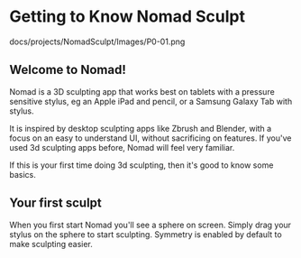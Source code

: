 # Getting to Know Nomad Sculpt

docs/projects/NomadSculpt/Images/P0-01.png

## Welcome to Nomad!
Nomad is a 3D sculpting app that works best on tablets with a pressure sensitive stylus, 
eg an Apple iPad and pencil, or a Samsung Galaxy Tab with stylus.

It is inspired by desktop sculpting apps like Zbrush and Blender, with a focus on an easy to understand UI, without sacrificing on features. 
If you've used 3d sculpting apps before, Nomad will feel very familiar.

If this is your first time doing 3d sculpting, then it's good to know some basics.

## Your first sculpt
When you first start Nomad you'll see a sphere on screen. Simply drag your stylus on the sphere to start sculpting. 
Symmetry is enabled by default to make sculpting easier.
